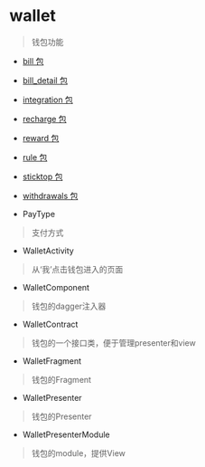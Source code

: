 # wallet
> 钱包功能

- [bill 包](./bill)

- [bill_detail 包](./bill_detail)

- [integration 包](./integration)

- [recharge 包](./recharge)

- [reward 包](./reward)

- [rule 包](./rule)

- [sticktop 包](./sticktop)

- [withdrawals 包](./withdrawals)

- PayType
> 支付方式

- WalletActivity
> 从‘我’点击钱包进入的页面

- WalletComponent
> 钱包的dagger注入器

- WalletContract
> 钱包的一个接口类，便于管理presenter和view

- WalletFragment
> 钱包的Fragment

- WalletPresenter
> 钱包的Presenter

- WalletPresenterModule
> 钱包的module，提供View
